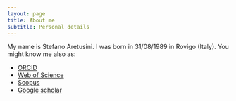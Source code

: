 ```yaml
---
layout: page
title: About me
subtitle: Personal details
---
```


My name is Stefano Aretusini. I was born in 31/08/1989 in Rovigo (Italy). 
You might know me also as:

- [ORCID](https://orcid.org/0000-0001-7211-3838)
- [Web of Science](https://www.webofscience.com/wos/author/record/39322138)
- [Scopus](https://www.scopus.com/authid/detail.uri?authorId=56646472200)
- [Google scholar](https://scholar.google.com/citations?user=mj1kN3QAAAAJ&hl=en&oi=ao)
